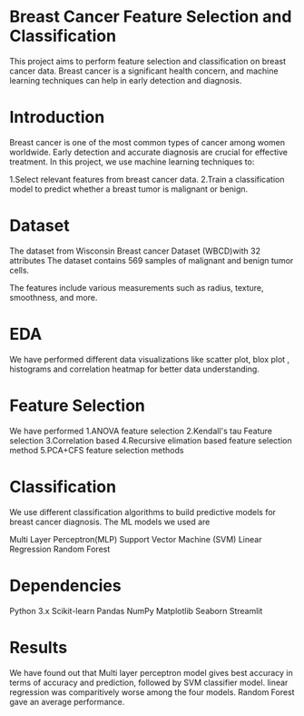 
# Breast Cancer Feature Selection and Classification

This project aims to perform feature selection and classification on breast cancer data. Breast cancer is a significant health concern, and machine learning techniques can help in early detection and diagnosis.

# Introduction
Breast cancer is one of the most common types of cancer among women worldwide. Early detection and accurate diagnosis are crucial for effective treatment. In this project, we use machine learning techniques to:

1.Select relevant features from breast cancer data.
2.Train a classification model to predict whether a breast tumor is malignant or benign.

# Dataset 

The dataset from Wisconsin Breast cancer 
Dataset (WBCD)with 32 attributes The dataset contains 569 samples of malignant and benign tumor cells.

The features include various measurements such as radius, texture, smoothness, and more.

# EDA
We have performed different data visualizations like scatter plot, blox plot , histograms and correlation heatmap for better data understanding.

# Feature Selection
We have performed
1.ANOVA feature selection
2.Kendall's tau Feature selection
3.Correlation based
4.Recursive elimation based feature selection method
5.PCA+CFS feature selection methods

# Classification

We use different classification algorithms to build predictive models for breast cancer diagnosis.
The ML models we used are

Multi Layer Perceptron(MLP)
Support Vector Machine (SVM)
Linear Regression
Random Forest

# Dependencies
Python 3.x
Scikit-learn
Pandas
NumPy
Matplotlib
Seaborn
Streamlit

# Results
We have found out that Multi layer perceptron model gives best accuracy in terms of accuracy and prediction, followed by SVM classifier model. linear regression was comparitively worse among the four models. Random Forest gave an average performance.




